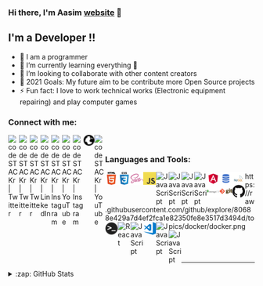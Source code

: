 ### Hi there, I'm Aasim [website] 👋

## I'm a Developer !!

- 🔭 I am a programmer 
- 🌱 I’m currently learning everything 🤣
- 👯 I’m looking to collaborate with other content creators
- 🥅 2021 Goals: My future aim to be contribute more Open Source projects
- ⚡ Fun fact: I love to work technical works (Electronic equipment repairing) and play computer games

### Connect with me:
[<img align="left" alt="codeSTACKr | Twitter" width="22px" src="https://cdn.jsdelivr.net/npm/simple-icons@4.2.0/icons/gmail.svg" />][gmail]
[<img align="left" alt="codeSTACKr | Twitter" width="22px" src="https://cdn.jsdelivr.net/npm/simple-icons@v3/icons/facebook.svg" />][facebook]
[<img align="left" alt="codeSTACKr | Twitter" width="22px" src="https://cdn.jsdelivr.net/npm/simple-icons@v3/icons/twitter.svg" />][twitter]
[<img align="left" alt="codeSTACKr | LinkedIn" width="22px" src="https://raw.githubusercontent.com/melanieshi0120/melanieshi0120/master/linkedin.ico" />][linkedin]
[<img align="left" alt="codeSTACKr | Instagram" width="22px" src="https://cdn.jsdelivr.net/npm/simple-icons@v3/icons/instagram.svg" />][instagram]
[<img align="left" alt="codeSTACKr | YouTube" width="22px" src="https://cdn.jsdelivr.net/npm/simple-icons@v3/icons/youtube.svg" />][youtube]
[<img align="left" alt="codeSTACKr | Instagram" width="22px" src="https://cdn.jsdelivr.net/npm/simple-icons@4.2.0/icons/medium.svg" />][medium]
[<img align="left" alt="codeSTACKr.com" width="22px" src="https://raw.githubusercontent.com/iconic/open-iconic/master/svg/globe.svg" />][website]
[<img align="left" alt="codeSTACKr | YouTube" width="22px" src="https://cdn.jsdelivr.net/npm/simple-icons@4.2.0/icons/dev-dot-to.svg" />][dot]


<br />

### Languages and Tools:
<img align="left" alt="HTML5" width="26px" src="https://raw.githubusercontent.com/github/explore/80688e429a7d4ef2fca1e82350fe8e3517d3494d/topics/html/html.png" />
<img align="left" alt="CSS3" width="26px" src="https://raw.githubusercontent.com/github/explore/80688e429a7d4ef2fca1e82350fe8e3517d3494d/topics/css/css.png" />
<img align="left" alt="Sass" width="26px" src="https://raw.githubusercontent.com/github/explore/80688e429a7d4ef2fca1e82350fe8e3517d3494d/topics/sass/sass.png" />
<img align="left" alt="JavaScript" width="26px" src="https://raw.githubusercontent.com/github/explore/80688e429a7d4ef2fca1e82350fe8e3517d3494d/topics/javascript/javascript.png" />


<img align="left" alt="JavaScript" width="26px" src="https://cdn.jsdelivr.net/npm/simple-icons@3.13.0/icons/bootstrap.svg" />
<img align="left" alt="JavaScript" width="26px" src="https://cdn.jsdelivr.net/npm/simple-icons@3.13.0/icons/php.svg" />
<img align="left" alt="JavaScript" width="26px" src="https://cdn.jsdelivr.net/npm/simple-icons@4.2.0/icons/csharp.svg" />
<img align="left" alt="JavaScript" width="26px" src="https://cdn.jsdelivr.net/npm/simple-icons@4.2.0/icons/android.svg" />
<img align="left" alt="React" width="26px" src="https://raw.githubusercontent.com/github/explore/80688e429a7d4ef2fca1e82350fe8e3517d3494d/topics/angular/angular.png" />
<img align="left" alt="SQL" width="26px" src="https://raw.githubusercontent.com/github/explore/80688e429a7d4ef2fca1e82350fe8e3517d3494d/topics/sql/sql.png" />
<img align="left" alt="MySQL" width="26px" src="https://raw.githubusercontent.com/github/explore/80688e429a7d4ef2fca1e82350fe8e3517d3494d/topics/mysql/mysql.png" />
<img align="left" alt="MongoDB" width="26px" src="https://raw.githubusercontent.com/github/explore/80688e429a7d4ef2fca1e82350fe8e3517d3494d/topics/mongodb/mongodb.png" />
<img align="left" alt="Git" width="26px" src="https://raw.githubusercontent.com/github/explore/80688e429a7d4ef2fca1e82350fe8e3517d3494d/topics/git/git.png" />
<img align="left" alt="GitHub" width="26px" src="https://raw.githubusercontent.com/github/explore/78df643247d429f6cc873026c0622819ad797942/topics/github/github.png" />
https://raw.githubusercontent.com/github/explore/80688e429a7d4ef2fca1e82350fe8e3517d3494d/topics/docker/docker.png
<img align="left" alt="Terminal" width="26px" src="https://raw.githubusercontent.com/github/explore/80688e429a7d4ef2fca1e82350fe8e3517d3494d/topics/terminal/terminal.png" />
<img align="left" alt="React" width="26px" src="https://cdn.jsdelivr.net/npm/simple-icons@3.13.0/icons/wordpress.svg" />
<img align="left" alt="JavaScript" width="26px" src="https://cdn.jsdelivr.net/npm/simple-icons@4.2.0/icons/blogger.svg" />
<img align="left" alt="Visual Studio Code" width="26px" src="https://raw.githubusercontent.com/github/explore/80688e429a7d4ef2fca1e82350fe8e3517d3494d/topics/visual-studio-code/visual-studio-code.png" />
<img align="left" alt="JavaScript" width="26px" src="https://cdn.jsdelivr.net/npm/simple-icons@4.2.0/icons/adobephotoshop.svg" />
<img align="left" alt="JavaScript" width="26px" src="https://cdn.jsdelivr.net/npm/simple-icons@4.2.0/icons/microsoftoffice.svg" />

<br />
<br />

<br />
<br />

---

<details>
  <summary>:zap: GitHub Stats</summary>

  <img align="left" alt="GitHub Stats" src="https://github-readme-stats.codestackr.vercel.app/api?username=aasim782&show_icons=true&hide_border=true" />

</details>

[website]: https://www.linkedin.com/in/mohamed-aasim-450098120
[twitter]: https://twitter.com/aashim782
[youtube]: https://youtube.com/codeSTACKr
[instagram]: https://www.instagram.com/aasimmam782/
[linkedin]: https://www.linkedin.com/in/mohamed-aasim-450098120/
[medium]:https://medium.com/@aasim782
[dot]:https://dev.to/aasim782
[gmail]:aasim782@gmail.com
[facebook]:https://web.facebook.com/mamaashim/
